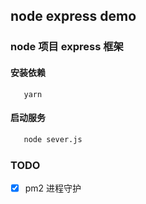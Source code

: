 ## node express demo
### node 项目 express 框架
#### 安装依赖
```
   yarn 
```
#### 启动服务
```bash
   node sever.js 
```
### TODO

- [x] pm2 进程守护
